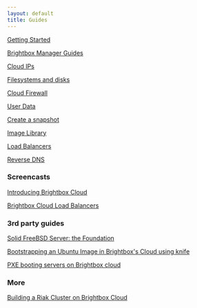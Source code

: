 ```yaml
---
layout: default
title: Guides
---
```


<div class="grid_11 alpha" markdown="1">

[Getting Started](/guides/cli/getting-started/)

[Brightbox Manager Guides](/guides/manager/)

[Cloud IPs](/guides/cli/cloud-ips/)

[Filesystems and disks](/guides/filesystems-and-disks/)

[Cloud Firewall](/guides/cli/firewall)

[User Data](/guides/cli/user-data/)

[Create a snapshot](/guides/cli/create-a-snapshot/)

[Image Library](/guides/cli/image-library/)

[Load Balancers](/guides/cli/load-balancers/)

[Reverse DNS](/guides/cli/reverse-dns/)

</div>

<div class="grid_11 prefix_2" markdown="1">

### Screencasts

[Introducing Brightbox Cloud](http://www.youtube.com/watch?v=XwkJx5QgclA)

[Brightbox Cloud Load Balancers](http://www.youtube.com/watch?v=03zdxQPEnPI)

### 3rd party guides

[Solid FreeBSD Server: the Foundation](http://www.wunki.org/posts/2011-04-05-solid-freebsd-server-foundation.html)

[Bootstrapping an Ubuntu Image in Brightbox's Cloud using knife](http://blog.frameos.org/2011/08/17/bootstrapping-ubuntu-based-image-in-brightboxs-cloud-using-knife/)

[PXE booting servers on Brightbox cloud](http://andatche.com/2011/04/pxe-booting-servers-on-brightbox-cloud/)

### More

[Building a Riak Cluster on Brightbox Cloud](/guides/cli/riak-cluster/)

</div>
